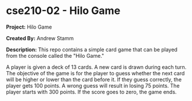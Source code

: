 # **cse210-02** - Hilo Game

**Project:** Hilo Game

**Created By:** Andrew Stamm

**Description:**
This repo contains a simple card game that can be played from the console called
the "Hilo Game."

A player is given a deck of 13 cards. A new card is drawn during each turn. The
objective of the game is for the player to guess whether the next card will be
higher or lower than the card before it. If they guess correctly, the player gets
100 points. A wrong guess will result in losing 75 points. The player starts with
300 points. If the score goes to zero, the game ends.

